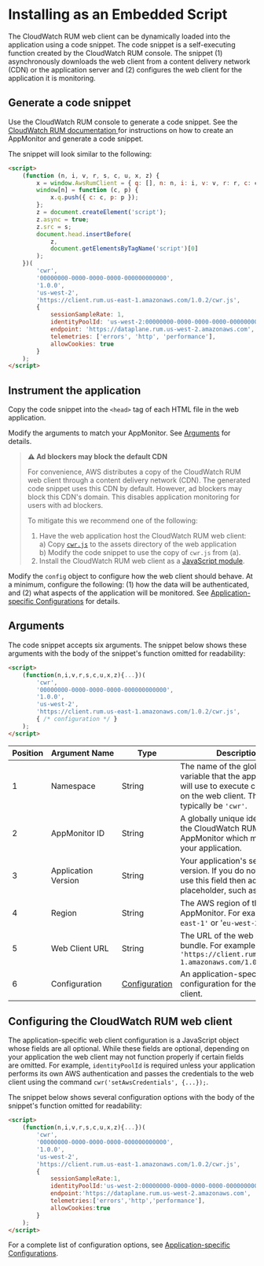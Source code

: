 # Installing as an Embedded Script

The CloudWatch RUM web client can be dynamically loaded into the application using a code snippet. The code snippet is a self-executing function created by the CloudWatch RUM console. The snippet (1) asynchronously downloads the web client from a content delivery network (CDN) or the application server and (2) configures the web client for the application it is monitoring.

## Generate a code snippet

Use the CloudWatch RUM console to generate a code snippet. See the [CloudWatch RUM documentation ](https://docs.aws.amazon.com/AmazonCloudWatch/latest/monitoring/CloudWatch-RUM.html) for instructions on how to create an AppMonitor and generate a code snippet.

The snippet will look similar to the following:

```html
<script>
    (function (n, i, v, r, s, c, u, x, z) {
        x = window.AwsRumClient = { q: [], n: n, i: i, v: v, r: r, c: c, u: u };
        window[n] = function (c, p) {
            x.q.push({ c: c, p: p });
        };
        z = document.createElement('script');
        z.async = true;
        z.src = s;
        document.head.insertBefore(
            z,
            document.getElementsByTagName('script')[0]
        );
    })(
        'cwr',
        '00000000-0000-0000-0000-000000000000',
        '1.0.0',
        'us-west-2',
        'https://client.rum.us-east-1.amazonaws.com/1.0.2/cwr.js',
        {
            sessionSampleRate: 1,
            identityPoolId: 'us-west-2:00000000-0000-0000-0000-000000000000',
            endpoint: 'https://dataplane.rum.us-west-2.amazonaws.com',
            telemetries: ['errors', 'http', 'performance'],
            allowCookies: true
        }
    );
</script>
```

## Instrument the application

Copy the code snippet into the `<head>` tag of each HTML file in the web application.

Modify the arguments to match your AppMonitor. See [Arguments](#arguments) for details.

> **:warning: Ad blockers may block the default CDN**
>
> For convenience, AWS distributes a copy of the CloudWatch RUM web client through a content delivery network (CDN). The generated code snippet uses this CDN by default. However, ad blockers may block this CDN's domain. This disables application monitoring for users with ad blockers.
>
> To mitigate this we recommend one of the following:
>
> 1. Have the web application host the CloudWatch RUM web client:<br/> a) Copy [`cwr.js`](https://client.rum.us-east-1.amazonaws.com/1.x/cwr.js) to the assets directory of the web application<br/> b) Modify the code snippet to use the copy of `cwr.js` from (a).
> 2. Install the CloudWatch RUM web client as a [JavaScript module](https://www.npmjs.com/package/aws-rum-web).

Modify the `config` object to configure how the web client should behave. At a minimum, configure the following: (1) how the data will be authenticated, and (2) what aspects of the application will be monitored. See [Application-specific Configurations](configuration.md) for details.

## Arguments

The code snippet accepts six arguments. The snippet below shows these arguments with the body of the snippet's function omitted for readability:

```html
<script>
    (function(n,i,v,r,s,c,u,x,z){...})(
        'cwr',
        '00000000-0000-0000-0000-000000000000',
        '1.0.0',
        'us-west-2',
        'https://client.rum.us-east-1.amazonaws.com/1.0.2/cwr.js',
        { /* configuration */ }
    );
</script>
```

| Position | Argument&nbsp;Name | Type | Description |
| --- | --- | --- | --- |
| 1 | Namespace | String | The name of the global variable that the application will use to execute commands on the web client. This will typically be `'cwr'`. |
| 2 | AppMonitor ID | String | A globally unique identifier for the CloudWatch RUM AppMonitor which monitors your application. |
| 3 | Application Version | String | Your application's semantic version. If you do not wish to use this field then add any placeholder, such as `'0.0.0'`. |
| 4 | Region | String | The AWS region of the AppMonitor. For example, `'us-east-1'` or '`eu-west-2'`. |
| 5 | Web Client URL | String | The URL of the web client bundle. For example, `'https://client.rum.us-east-1.amazonaws.com/1.0.2/cwr.js'` |
| 6 | Configuration | [Configuration](configuration.md) | An application-specific configuration for the web client. |

## Configuring the CloudWatch RUM web client

The application-specific web client configuration is a JavaScript object whose fields are all optional. While these fields are optional, depending on your application the web client may not function properly if certain fields are omitted. For example, `identityPoolId` is required unless your application performs its own AWS authentication and passes the credentials to the web client using the command `cwr('setAwsCredentials', {...});`.

The snippet below shows several configuration options with the body of the snippet's function omitted for readability:

```html
<script>
    (function(n,i,v,r,s,c,u,x,z){...})(
        'cwr',
        '00000000-0000-0000-0000-000000000000',
        '1.0.0',
        'us-west-2',
        'https://client.rum.us-east-1.amazonaws.com/1.0.2/cwr.js',
        {
            sessionSampleRate:1,
            identityPoolId:'us-west-2:00000000-0000-0000-0000-000000000000',
            endpoint:'https://dataplane.rum.us-west-2.amazonaws.com',
            telemetries:['errors','http','performance'],
            allowCookies:true
        }
    );
</script>
```

For a complete list of configuration options, see [Application-specific Configurations](configuration.md).
